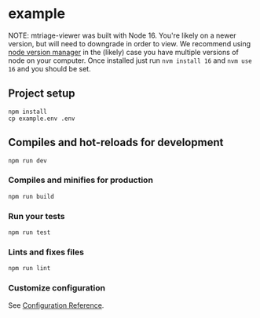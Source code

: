 # example

NOTE: mtriage-viewer was built with Node 16. You're likely on a newer version, but will need to downgrade in order to view. We recommend using [node version manager](https://github.com/nvm-sh/nvm) in the (likely) case you have multiple versions of node on your computer. Once installed just run `nvm install 16` and `nvm use 16` and you should be set. 

## Project setup
```
npm install
cp example.env .env
```

## Compiles and hot-reloads for development

```
npm run dev
```

### Compiles and minifies for production
```
npm run build
```

### Run your tests
```
npm run test
```

### Lints and fixes files
```
npm run lint
```

### Customize configuration
See [Configuration Reference](https://cli.vuejs.org/config/).